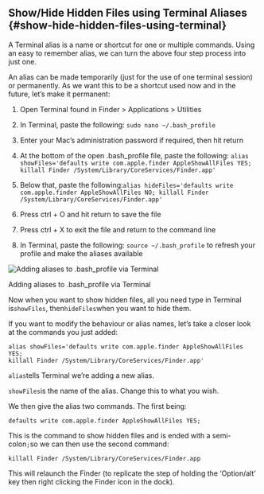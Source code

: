 ## Show/Hide Hidden Files using Terminal Aliases {#show-hide-hidden-files-using-terminal}

A Terminal alias is a name or shortcut for one or multiple commands. Using an easy to remember alias, we can turn the above four step process into just one.

An alias can be made temporarily \(just for the use of one terminal session\) or permanently. As we want this to be a shortcut used now and in the future, let’s make it permanent:

1. Open Terminal found in Finder 
   &gt;
    Applications 
   &gt;
    Utilities
2. In Terminal, paste the following:
   `sudo nano ~/.bash_profile`
3. Enter your Mac’s administration password if required, then hit return
4. At the bottom of the open .bash\_profile file, paste the following:
   `alias showFiles='defaults write com.apple.finder AppleShowAllFiles YES; killall Finder /System/Library/CoreServices/Finder.app'`
5. Below that, paste the following:`alias hideFiles='defaults write com.apple.finder AppleShowAllFiles NO; killall Finder /System/Library/CoreServices/Finder.app'`

6. Press ctrl + O and hit return to save the file
7. Press ctrl + X to exit the file and return to the command line
8. In Terminal, paste the following:
   `source ~/.bash_profile`
   to refresh your profile and make the aliases available

![](https://ianlunn.co.uk/wp-content/uploads/Screen-Shot-2014-01-06-at-15.46.22.png "Adding aliases to .bash\_profile via Terminal")

Adding aliases to .bash\_profile via Terminal

Now when you want to show hidden files, all you need type in Terminal is`showFiles`, then`hideFiles`when you want to hide them.

If you want to modify the behaviour or alias names, let’s take a closer look at the commands you just added:

```
alias showFiles='defaults write com.apple.finder AppleShowAllFiles YES;
killall Finder /System/Library/CoreServices/Finder.app'

```

`alias`tells Terminal we’re adding a new alias.

`showFiles`is the name of the alias. Change this to what you wish.

We then give the alias two commands. The first being:

```
defaults write com.apple.finder AppleShowAllFiles YES;

```

This is the command to show hidden files and is ended with a semi-colon`;`so we can then use the second command:

```
killall Finder /System/Library/CoreServices/Finder.app

```

This will relaunch the Finder \(to replicate the step of holding the ‘Option/alt’ key then right clicking the Finder icon in the dock\).


